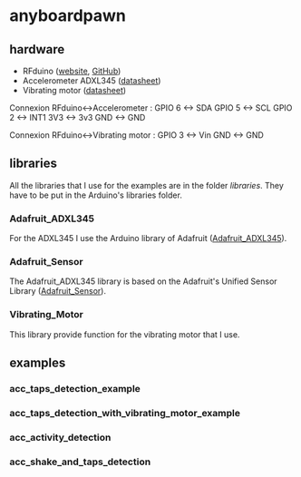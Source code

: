 # anyboardpawn
## hardware
* RFduino ([website](http://www.rfduino.com/), [GitHub](https://github.com/RFduino/RFduino))
* Accelerometer ADXL345 ([datasheet](http://www.analog.com/media/en/technical-documentation/data-sheets/ADXL345.pdf))
* Vibrating motor ([datasheet](https://www.sparkfun.com/datasheets/Robotics/310-101_datasheet.pdf))

Connexion RFduino<->Accelerometer :
GPIO 6 <-> SDA
GPIO 5 <-> SCL
GPIO 2 <-> INT1
3V3 <-> 3v3
GND <-> GND

Connexion RFduino<->Vibrating motor :
GPIO 3 <-> Vin
GND <-> GND

## libraries
All the libraries that I use for the examples are in the folder *libraries*. They have to be put in the Arduino's libraries folder. 
### Adafruit_ADXL345
For the ADXL345 I use the Arduino library of Adafruit ([Adafruit_ADXL345](https://github.com/adafruit/Adafruit_ADXL345)). 

### Adafruit_Sensor
The Adafruit_ADXL345 library is based on the Adafruit's Unified Sensor Library ([Adafruit_Sensor](https://github.com/adafruit/Adafruit_Sensor)).

### Vibrating_Motor
This library provide function for the vibrating motor that I use.

## examples
### acc_taps_detection_example
### acc_taps_detection_with_vibrating_motor_example
### acc_activity_detection
### acc_shake_and_taps_detection
